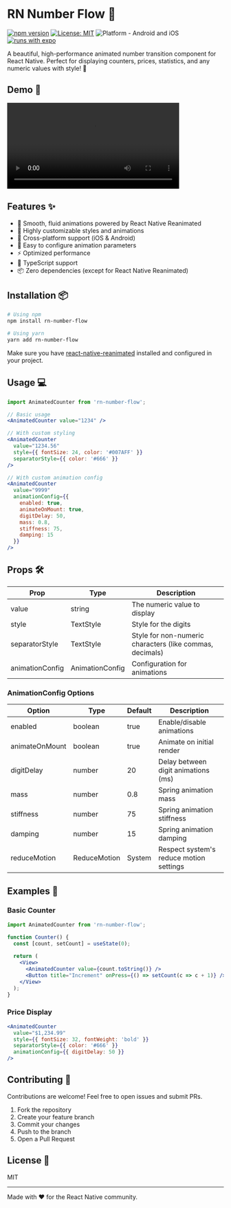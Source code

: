 # RN Number Flow 🔢

[![npm version](https://badge.fury.io/js/rn-number-flow.svg)](https://badge.fury.io/js/rn-number-flow)
[![License: MIT](https://img.shields.io/badge/License-MIT-yellow.svg)](https://opensource.org/licenses/MIT)
![Platform - Android and iOS](https://img.shields.io/badge/platform-Android%20%7C%20iOS-blue.svg)
[![runs with expo](https://img.shields.io/badge/Runs%20with%20Expo-4630EB.svg?style=flat-square&logo=EXPO&labelColor=f3f3f3&logoColor=000)](https://expo.dev/)

A beautiful, high-performance animated number transition component for React Native. Perfect for displaying counters, prices, statistics, and any numeric values with style! 💫

## Demo 🎥

  <video src='https://github.com/user-attachments/assets/be33dc21-5606-47fa-bcad-935138e797a2' width="400" controls="controls" style="max-width: 100%;"></video>
  

## Features ✨

- 🚀 Smooth, fluid animations powered by React Native Reanimated
- 🎨 Highly customizable styles and animations
- 📱 Cross-platform support (iOS & Android)
- 🔧 Easy to configure animation parameters
- ⚡️ Optimized performance
- 🎯 TypeScript support
- 📦 Zero dependencies (except for React Native Reanimated)

## Installation 📦

```bash
# Using npm
npm install rn-number-flow

# Using yarn
yarn add rn-number-flow
```

Make sure you have [react-native-reanimated](https://docs.swmansion.com/react-native-reanimated/) installed and configured in your project.

## Usage 💻

```jsx
import AnimatedCounter from 'rn-number-flow';

// Basic usage
<AnimatedCounter value="1234" />

// With custom styling
<AnimatedCounter
  value="1234.56"
  style={{ fontSize: 24, color: '#007AFF' }}
  separatorStyle={{ color: '#666' }}
/>

// With custom animation config
<AnimatedCounter
  value="9999"
  animationConfig={{
    enabled: true,
    animateOnMount: true,
    digitDelay: 50,
    mass: 0.8,
    stiffness: 75,
    damping: 15
  }}
/>
```

## Props 🛠️

| Prop | Type | Description |
|------|------|-------------|
| value | string | The numeric value to display |
| style | TextStyle | Style for the digits |
| separatorStyle | TextStyle | Style for non-numeric characters (like commas, decimals) |
| animationConfig | AnimationConfig | Configuration for animations |

### AnimationConfig Options

| Option | Type | Default | Description |
|--------|------|---------|-------------|
| enabled | boolean | true | Enable/disable animations |
| animateOnMount | boolean | true | Animate on initial render |
| digitDelay | number | 20 | Delay between digit animations (ms) |
| mass | number | 0.8 | Spring animation mass |
| stiffness | number | 75 | Spring animation stiffness |
| damping | number | 15 | Spring animation damping |
| reduceMotion | ReduceMotion | System | Respect system's reduce motion settings |

## Examples 🎯

### Basic Counter
```jsx
import AnimatedCounter from 'rn-number-flow';

function Counter() {
  const [count, setCount] = useState(0);
  
  return (
    <View>
      <AnimatedCounter value={count.toString()} />
      <Button title="Increment" onPress={() => setCount(c => c + 1)} />
    </View>
  );
}
```

### Price Display
```jsx
<AnimatedCounter
  value="$1,234.99"
  style={{ fontSize: 32, fontWeight: 'bold' }}
  separatorStyle={{ color: '#666' }}
  animationConfig={{ digitDelay: 50 }}
/>
```

## Contributing 🤝

Contributions are welcome! Feel free to open issues and submit PRs.

1. Fork the repository
2. Create your feature branch
3. Commit your changes
4. Push to the branch
5. Open a Pull Request

## License 📄

MIT 

---

Made with ❤️ for the React Native community.


